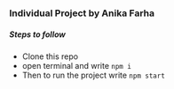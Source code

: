 ### Individual Project by Anika Farha

##### Steps to follow 
-  Clone this repo
-  open terminal and write `npm i`
- Then to run the project write `npm start`